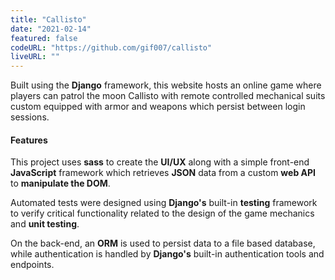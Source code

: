 ```yaml
---
title: "Callisto"
date: "2021-02-14"
featured: false
codeURL: "https://github.com/gif007/callisto"
liveURL: ""
---
```

Built using the **Django** framework, this website hosts an online game where players can patrol the moon Callisto with remote controlled mechanical suits custom equipped with armor and weapons which persist between login sessions.

#### Features
This project uses **sass** to create the **UI/UX** along with a simple front-end **JavaScript** framework which retrieves **JSON** data from a custom **web API** to **manipulate the DOM**.

Automated tests were designed using **Django's** built-in **testing** framework to verify critical functionality related to the design of the game mechanics and **unit testing**.

On the back-end, an **ORM** is used to persist data to a file based database, while authentication is handled by **Django's** built-in authentication tools and endpoints.
